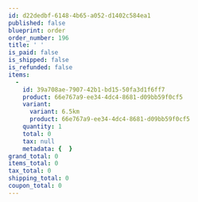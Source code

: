 ```yaml
---
id: d22dedbf-6148-4b65-a052-d1402c584ea1
published: false
blueprint: order
order_number: 196
title: ' '
is_paid: false
is_shipped: false
is_refunded: false
items:
  -
    id: 39a708ae-7907-42b1-bd15-50fa3d1f6ff7
    product: 66e767a9-ee34-4dc4-8681-d09bb59f0cf5
    variant:
      variant: 6.5km
      product: 66e767a9-ee34-4dc4-8681-d09bb59f0cf5
    quantity: 1
    total: 0
    tax: null
    metadata: {  }
grand_total: 0
items_total: 0
tax_total: 0
shipping_total: 0
coupon_total: 0
---
```


